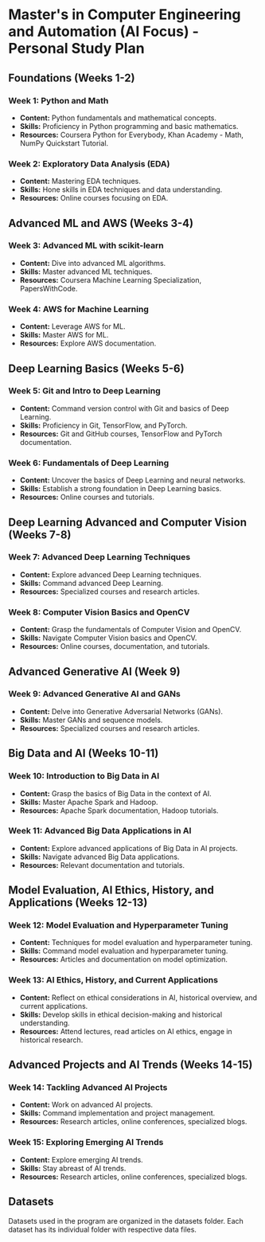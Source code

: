# Master's in Computer Engineering and Automation (AI Focus) - Personal Study Plan

## Foundations (Weeks 1-2)

### Week 1: Python and Math
- **Content:** Python fundamentals and mathematical concepts.
- **Skills:** Proficiency in Python programming and basic mathematics.
- **Resources:** Coursera Python for Everybody, Khan Academy - Math, NumPy Quickstart Tutorial.

### Week 2: Exploratory Data Analysis (EDA)
- **Content:** Mastering EDA techniques.
- **Skills:** Hone skills in EDA techniques and data understanding.
- **Resources:** Online courses focusing on EDA.

## Advanced ML and AWS (Weeks 3-4)

### Week 3: Advanced ML with scikit-learn
- **Content:** Dive into advanced ML algorithms.
- **Skills:** Master advanced ML techniques.
- **Resources:** Coursera Machine Learning Specialization, PapersWithCode.

### Week 4: AWS for Machine Learning
- **Content:** Leverage AWS for ML.
- **Skills:** Master AWS for ML.
- **Resources:** Explore AWS documentation.

## Deep Learning Basics (Weeks 5-6)

### Week 5: Git and Intro to Deep Learning
- **Content:** Command version control with Git and basics of Deep Learning.
- **Skills:** Proficiency in Git, TensorFlow, and PyTorch.
- **Resources:** Git and GitHub courses, TensorFlow and PyTorch documentation.

### Week 6: Fundamentals of Deep Learning
- **Content:** Uncover the basics of Deep Learning and neural networks.
- **Skills:** Establish a strong foundation in Deep Learning basics.
- **Resources:** Online courses and tutorials.

## Deep Learning Advanced and Computer Vision (Weeks 7-8)

### Week 7: Advanced Deep Learning Techniques
- **Content:** Explore advanced Deep Learning techniques.
- **Skills:** Command advanced Deep Learning.
- **Resources:** Specialized courses and research articles.

### Week 8: Computer Vision Basics and OpenCV
- **Content:** Grasp the fundamentals of Computer Vision and OpenCV.
- **Skills:** Navigate Computer Vision basics and OpenCV.
- **Resources:** Online courses, documentation, and tutorials.

## Advanced Generative AI (Week 9)

### Week 9: Advanced Generative AI and GANs
- **Content:** Delve into Generative Adversarial Networks (GANs).
- **Skills:** Master GANs and sequence models.
- **Resources:** Specialized courses and research articles.

## Big Data and AI (Weeks 10-11)

### Week 10: Introduction to Big Data in AI
- **Content:** Grasp the basics of Big Data in the context of AI.
- **Skills:** Master Apache Spark and Hadoop.
- **Resources:** Apache Spark documentation, Hadoop tutorials.

### Week 11: Advanced Big Data Applications in AI
- **Content:** Explore advanced applications of Big Data in AI projects.
- **Skills:** Navigate advanced Big Data applications.
- **Resources:** Relevant documentation and tutorials.

## Model Evaluation, AI Ethics, History, and Applications (Weeks 12-13)

### Week 12: Model Evaluation and Hyperparameter Tuning
- **Content:** Techniques for model evaluation and hyperparameter tuning.
- **Skills:** Command model evaluation and hyperparameter tuning.
- **Resources:** Articles and documentation on model optimization.

### Week 13: AI Ethics, History, and Current Applications
- **Content:** Reflect on ethical considerations in AI, historical overview, and current applications.
- **Skills:** Develop skills in ethical decision-making and historical understanding.
- **Resources:** Attend lectures, read articles on AI ethics, engage in historical research.

## Advanced Projects and AI Trends (Weeks 14-15)

### Week 14: Tackling Advanced AI Projects
- **Content:** Work on advanced AI projects.
- **Skills:** Command implementation and project management.
- **Resources:** Research articles, online conferences, specialized blogs.

### Week 15: Exploring Emerging AI Trends
- **Content:** Explore emerging AI trends.
- **Skills:** Stay abreast of AI trends.
- **Resources:** Research articles, online conferences, specialized blogs.

## Datasets
Datasets used in the program are organized in the datasets folder. Each dataset has its individual folder with respective data files.

